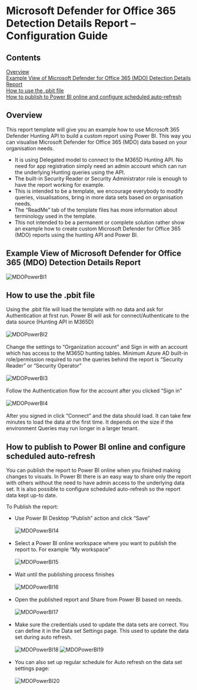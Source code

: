 # Microsoft Defender for Office 365 Detection Details Report – Configuration Guide 

## Contents

[Overview](#overview)<br/>
[Example View of Microsoft Defender for Office 365 (MDO) Detection Details Report](#example-view-of-microsoft-defender-for-office-365-mdo-detection-details-report)<br/>
[How to use the .pbit file](#how-to-use-the-pbit-file)<br/>
[How to publish to Power BI online and configure scheduled auto-refresh](#how-to-publish-to-power-bi-online-and-configure-scheduled-auto-refresh)<br/>

## Overview

This report template will give you an example how to use Microsoft 365 Defender Hunting API to build a custom report using Power BI. This way you can visualise Microsoft Defender for Office 365 (MDO) data based on your organisation needs. 

* It is using Delegated model to connect to the M365D Hunting API. No need for app registration simply need an admin account which can run the underlying Hunting queries using the API. 
* The built-in Security Reader or Security Administrator role is enough to have the report working for example. 
* This is intended to be a template, we encourage everybody to modify queries, visualisations, bring in more data sets based on organisation needs. 
* The “ReadMe” tab of the template files has more information about terminology used in the template.  
* This not intended to be a permanent or complete solution rather show an example how to create custom Microsoft Defender for Office 365 (MDO) reports using the hunting API and Power BI. 

## Example View of Microsoft Defender for Office 365 (MDO) Detection Details Report 

![MDOPowerBI1](Media/MDOPowerBI1.png)

## How to use the .pbit file

Using the .pbit file will load the template with no data and ask for Authentication at first run. 
Power BI will ask for connect/Authenticate to the data source (Hunting API in M365D) <br/> <br/> ![MDOPowerBI2](Media/MDOPowerBI2.png)  <br/> <br/>
Change the settings to “Organization account” and Sign in with an account which has access to the M365D hunting tables. Minimum Azure AD built-in role/permission required to run the queries behind the report is “Security Reader” or “Security Operator” <br/> <br/> ![MDOPowerBI3](Media/MDOPowerBI3.png) <br/> <br/>
Follow the Authentication flow for the account after you clicked “Sign in” <br/> <br/> ![MDOPowerBI4](Media/MDOPowerBI4.png) <br/> <br/>
After you signed in click “Connect” and the data should load. It can take few minutes to load the data at the first time. It depends on the size if the environment Queries may run longer in a larger tenant. 

## How to publish to Power BI online and configure scheduled auto-refresh
You can publish the report to Power BI online when you finished making changes to visuals. In Power BI there is an easy way to share only the report with others without the need to have admin access to the underlying data set. It is also possible to configure scheduled auto-refresh so the report data kept up-to date.

To Publish the report:
* Use Power BI Desktop “Publish” action and click “Save” <br/> <br/> ![MDOPowerBI14](Media/MDOPowerBI14.png) <br/> <br/>
* Select a Power BI online workspace where you want to publish the report to. For example “My workspace” <br/> <br/> ![MDOPowerBI15](Media/MDOPowerBI15.png) <br/> <br/>
* Wait until the publishing process finishes <br/> <br/> ![MDOPowerBI16](Media/MDOPowerBI16.png) <br/> <br/>
* Open the published report and Share from Power BI based on needs. <br/> <br/> ![MDOPowerBI17](Media/MDOPowerBI17.png) <br/> <br/>
* Make sure the credentials used to update the data sets are correct. You can define it in the Data set Settings page. This used to update the data set during auto refresh. <br/> <br/> ![MDOPowerBI18](Media/MDOPowerBI18.png)  ![MDOPowerBI19](Media/MDOPowerBI19.png) <br/> <br/>
* You can also set up regular schedule for Auto refresh on the data set settings page: <br/> <br/> ![MDOPowerBI20](Media/MDOPowerBI20.png) <br/> <br/>
